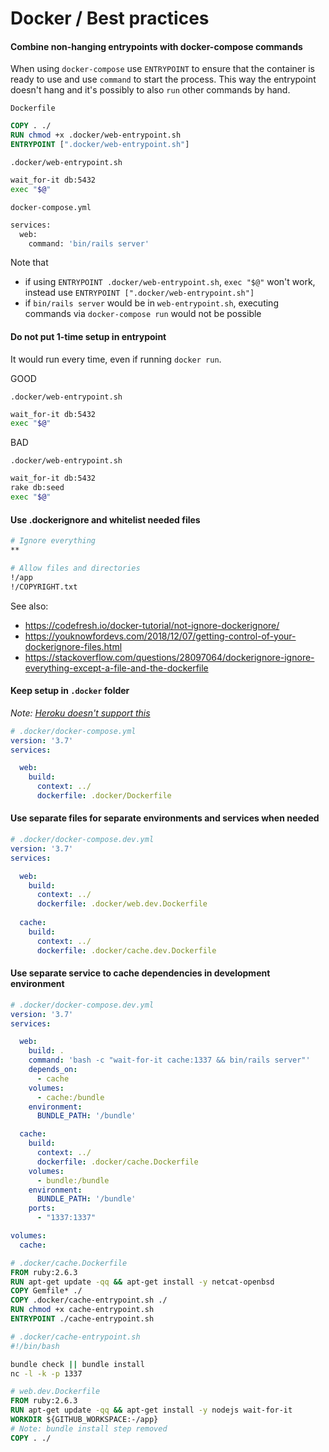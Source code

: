 # Docker / Best practices

#### Combine non-hanging entrypoints with docker-compose commands

When using `docker-compose` use `ENTRYPOINT` to ensure that the container is ready to use and use `command` to start the process. This way the entrypoint doesn't hang and it's possibly to also `run` other commands by hand.

`Dockerfile`
```Dockerfile
COPY . ./
RUN chmod +x .docker/web-entrypoint.sh
ENTRYPOINT [".docker/web-entrypoint.sh"]
```

`.docker/web-entrypoint.sh`
```sh
wait_for-it db:5432
exec "$@"
```

`docker-compose.yml`
```sh
services:
  web:
    command: 'bin/rails server'
```

Note that
- if using `ENTRYPOINT .docker/web-entrypoint.sh`, `exec "$@"` won't work, instead use `ENTRYPOINT [".docker/web-entrypoint.sh"]`
- if `bin/rails server` would be in `web-entrypoint.sh`, executing commands via `docker-compose run` would not be possible

#### Do not put 1-time setup in entrypoint

It would run every time, even if running `docker run`.

GOOD

`.docker/web-entrypoint.sh`
```sh
wait_for-it db:5432
exec "$@"
```

BAD

`.docker/web-entrypoint.sh`
```sh
wait_for-it db:5432
rake db:seed
exec "$@"
```

#### Use .dockerignore and whitelist needed files

```sh
# Ignore everything
**

# Allow files and directories
!/app
!/COPYRIGHT.txt
```

See also:
- https://codefresh.io/docker-tutorial/not-ignore-dockerignore/
- https://youknowfordevs.com/2018/12/07/getting-control-of-your-dockerignore-files.html
- https://stackoverflow.com/questions/28097064/dockerignore-ignore-everything-except-a-file-and-the-dockerfile

#### Keep setup in `.docker` folder

*Note: [Heroku doesn't support this](https://stackoverflow.com/questions/57745231/using-a-dockerfile-from-a-subfolder-in-heroku)*

```yml
# .docker/docker-compose.yml
version: '3.7'
services:

  web:
    build:
      context: ../
      dockerfile: .docker/Dockerfile
```

#### Use separate files for separate environments and services when needed

```yml
# .docker/docker-compose.dev.yml
version: '3.7'
services:

  web:
    build:
      context: ../
      dockerfile: .docker/web.dev.Dockerfile
  
  cache:
    build:
      context: ../
      dockerfile: .docker/cache.dev.Dockerfile
```

#### Use separate service to cache dependencies in development environment

```yml
# .docker/docker-compose.dev.yml
version: '3.7'
services:

  web:
    build: .
    command: 'bash -c "wait-for-it cache:1337 && bin/rails server"'
    depends_on:
      - cache
    volumes:
      - cache:/bundle
    environment:
      BUNDLE_PATH: '/bundle'

  cache:
    build:
      context: ../
      dockerfile: .docker/cache.Dockerfile
    volumes:
      - bundle:/bundle
    environment:
      BUNDLE_PATH: '/bundle'
    ports:
      - "1337:1337"

volumes:
  cache:
```

```Dockerfile
# .docker/cache.Dockerfile
FROM ruby:2.6.3
RUN apt-get update -qq && apt-get install -y netcat-openbsd
COPY Gemfile* ./
COPY .docker/cache-entrypoint.sh ./
RUN chmod +x cache-entrypoint.sh
ENTRYPOINT ./cache-entrypoint.sh
```

```bash
# .docker/cache-entrypoint.sh
#!/bin/bash

bundle check || bundle install
nc -l -k -p 1337
```

```Dockerfile
# web.dev.Dockerfile
FROM ruby:2.6.3
RUN apt-get update -qq && apt-get install -y nodejs wait-for-it
WORKDIR ${GITHUB_WORKSPACE:-/app}
# Note: bundle install step removed
COPY . ./
```
